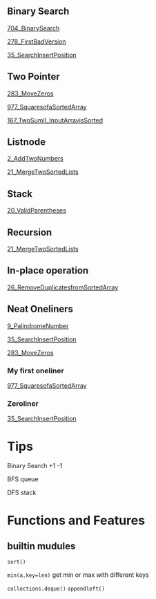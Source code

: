 ## Binary Search
[704_BinarySearch](./704_BinarySearch.py)

[278_FirstBadVersion](./278_FirstBadVersion.py)

[35_SearchInsertPosition](./35_SearchInsertPosition.py)

## Two Pointer

[283_MoveZeros](./283_MoveZeros.py)

[977_SquaresofaSortedArray](./977_SquaresofaSortedArray.py)

[167_TwoSumII_InputArrayisSorted](./167_TwoSumII_InputArrayisSorted.py)

## Listnode

[2_AddTwoNumbers](./2_AddTwoNumbers.py)

[21_MergeTwoSortedLists](./21_MergeTwoSortedLists.py)

## Stack

[20_ValidParentheses](./20_ValidParentheses.py)

## Recursion

[21_MergeTwoSortedLists](./21_MergeTwoSortedLists.py)


## In-place operation

[26_RemoveDuplicatesfromSortedArray](26_RemoveDuplicatesfromSortedArray.py)





## Neat Oneliners

[9_PalindromeNumber](./9_PalindromeNumber.py)

[35_SearchInsertPosition](./35_SearchInsertPosition.py)

[283_MoveZeros](./283_MoveZeros.py)

### My first oneliner

[977_SquaresofaSortedArray](./977_SquaresofaSortedArray.py)

### Zeroliner

[35_SearchInsertPosition](./35_SearchInsertPosition.py)


# Tips

Binary Search +1 -1

BFS queue 

DFS stack


# Functions and Features

## builtin mudules

`sort()`

`min(a,key=len)`   get min or max with different keys

`collections.deque()` `appendleft()` 